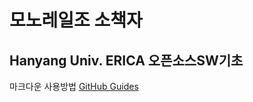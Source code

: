 # 모노레일조 소책자
## Hanyang Univ. ERICA 오픈소스SW기초


마크다운 사용방법
[GitHub Guides](https://guides.github.com/features/mastering-markdown/)
